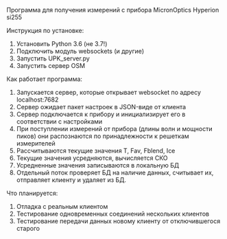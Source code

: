 Программа для получения измерений с прибора MicronOptics Hyperion si255

Инструкция по установке:
1. Установить Python 3.6 (не 3.7!)
2. Подключить модуль websockets (и другие)
3. Запустить UPK_server.py
4. Запустить сервер OSM

Как работает программа:
1. Запускается сервер, которые открывает websocket по адресу localhost:7682
2. Сервер ожидает пакет настроек в JSON-виде от клиента
3. Сервер подключается к прибору и инициализирует его в соответствии с настройками
4. При поступлении измерений от прибора (длины волн и мощности пиков) они распознаются по принадлежности к решеткам измерителей
5. Рассчитываются текущие значения T, Fav, Fblend, Ice
6. Текущие значения усредняются, вычисляется СКО
7. Усредненные значения записываются в локальную БД
8. Отдельный поток проверяет БД на наличие данных, считывает их, отправляет клиенту и удаляет из БД.

Что планируется:
1. Отладка с реальным клиентом
2. Тестирование одновременных соединений нескольких клиентов
3. Тестирование передачи данных новому клиенту от отключившегося старого
